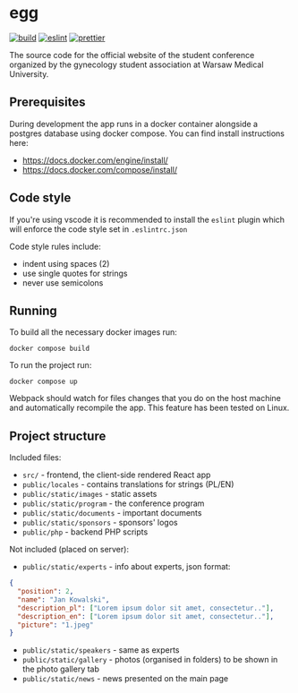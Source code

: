 # egg

[![build](https://github.com/Kwasow/egg/actions/workflows/build.yml/badge.svg)](https://github.com/Kwasow/egg/actions/workflows/build.yml)
[![eslint](https://github.com/Kwasow/egg/actions/workflows/eslint.yml/badge.svg)](https://github.com/Kwasow/egg/actions/workflows/eslint.yml)
[![prettier](https://github.com/Kwasow/egg/actions/workflows/prettier.yml/badge.svg)](https://github.com/Kwasow/egg/actions/workflows/prettier.yml)

The source code for the official website of the student conference organized by
the gynecology student association at Warsaw Medical University.

## Prerequisites

During development the app runs in a docker container alongside a postgres database using docker
compose. You can find install instructions here:
 - https://docs.docker.com/engine/install/
 - https://docs.docker.com/compose/install/

## Code style

If you're using vscode it is recommended to install the `eslint` plugin which
will enforce the code style set in `.eslintrc.json`

Code style rules include:

- indent using spaces (2)
- use single quotes for strings
- never use semicolons

## Running

To build all the necessary docker images run:

`docker compose build`

To run the project run:

`docker compose up`

Webpack should watch for files changes that you do on the host machine and
automatically recompile the app. This feature has been tested on Linux.

## Project structure

Included files:

- `src/` - frontend, the client-side rendered React app
- `public/locales` - contains translations for strings (PL/EN)
- `public/static/images` - static assets
- `public/static/program` - the conference program
- `public/static/documents` - important documents
- `public/static/sponsors` - sponsors' logos
- `public/php` - backend PHP scripts

Not included (placed on server):

- `public/static/experts` - info about experts, json format:

```json
{
  "position": 2,
  "name": "Jan Kowalski",
  "description_pl": ["Lorem ipsum dolor sit amet, consectetur.."],
  "description_en": ["Lorem ipsum dolor sit amet, consectetur.."],
  "picture": "1.jpeg"
}
```

- `public/static/speakers` - same as experts
- `public/static/gallery` - photos (organised in folders) to be shown in
  the photo gallery tab
- `public/static/news` - news presented on the main page
